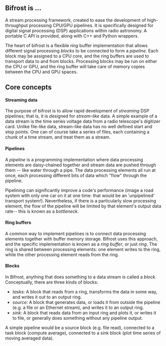 ## Bifrost is ...

A stream processing framework, created to ease the development of high-throughput processing CPU/GPU pipelines. It is specifically designed for digital signal processing (DSP) applications within radio astronomy. A portable C API is provided, along with C++ and Python wrappers. 

The heart of bifrost is a flexible *ring* buffer implementation that allows different signal processing *blocks* to be connected to form a *pipeline*. Each block may be assigned to a CPU core, and the ring buffers are used to transport data to and from blocks. Processing blocks may be run on either the CPU or GPU, and the ring buffer will take care of memory copies between the CPU and GPU spaces. 

## Core concepts

#### Streaming data

The purpose of bifrost is to allow rapid development of *streaming* DSP pipelines; that is, it is designed for *stream-like* data. A simple example of a data stream is the time series voltage data from a radio telescope's digitizer card. Unlike file-like data, stream-like data has no well defined start and stop points. One can of course take a series of files, each containing a chunk of a time stream, and treat them as a stream.

#### Pipelines

A *pipeline* is a programming implementation where data processing elements are daisy-chained together and stream data are pushed through them -- like water through a pipe. The data processing elements all run at once, each processing different bits of data which "flow" through the pipeline. 

Pipelining can significantly improve a code's performance (image a road system with only one car on it at one time: that would be an 'unpipelined' transport system!). Nevertheless, if there is a particularly slow processing element, the flow of the pipeline will be limited by that element's output data rate-- this is known as a *bottleneck*. 

#### Ring buffers

A common way to implement pipelines is to connect data processing elements together with buffer memory storage. Bifrost uses this approach, and the specific implementation is known as a *ring buffer*, or just *ring*. The ring is shared between processing elements: one element writes to the ring, while the other processing element reads from the ring.

#### Blocks

In Bifrost, anything that does something to a data stream is called a *block*. Conceptually, there are three kinds of blocks:
* *tasks*: A block that reads from a ring, transforms the data in some way, and writes it out to an output ring.
* *source*: A block that generates data, or loads it from outside the pipeline (e.g. a file or an Ethernet stream), and writes it to an output ring.
* *sink*: A block that reads data from an input ring and plots it, or writes it to file, or generally does something without any pipeline output.

A simple pipeline would be a source block (e.g. file read), connected to a task block (compute average), connected to a sink block (plot time series of moving averaged data).

